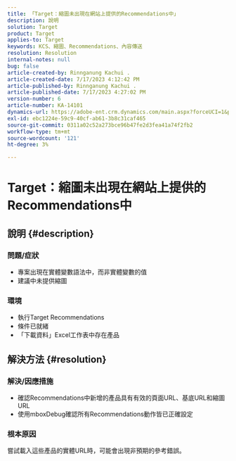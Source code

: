 ```yaml
---
title: 「Target：縮圖未出現在網站上提供的Recommendations中」
description: 說明
solution: Target
product: Target
applies-to: Target
keywords: KCS、縮圖、Recommendations、內容傳送
resolution: Resolution
internal-notes: null
bug: false
article-created-by: Rinnganung Kachui .
article-created-date: 7/17/2023 4:12:42 PM
article-published-by: Rinnganung Kachui .
article-published-date: 7/17/2023 4:27:02 PM
version-number: 6
article-number: KA-14101
dynamics-url: https://adobe-ent.crm.dynamics.com/main.aspx?forceUCI=1&pagetype=entityrecord&etn=knowledgearticle&id=80efc5c0-bc24-ee11-9cbe-6045bd006268
exl-id: ebc1224e-59c9-40cf-ab61-3b8c31caf465
source-git-commit: 0311a02c52a273bce96b47fe2d3fea41a74f2fb2
workflow-type: tm+mt
source-wordcount: '121'
ht-degree: 3%

---
```


# Target：縮圖未出現在網站上提供的Recommendations中

## 說明 {#description}




### 問題/症狀



- 專案出現在實體變數語法中，而非實體變數的值
- 建議中未提供縮圖




### 環境



- 執行Target Recommendations
- 條件已就緒
- 「下載資料」Excel工作表中存在產品



## 解決方法 {#resolution}




### 解決/因應措施



- 確認Recommendations中新增的產品具有有效的頁面URL、基底URL和縮圖URL
- 使用mboxDebug確認所有Recommendations動作皆已正確設定




### 根本原因



嘗試載入這些產品的實體URL時，可能會出現非預期的參考錯誤。
